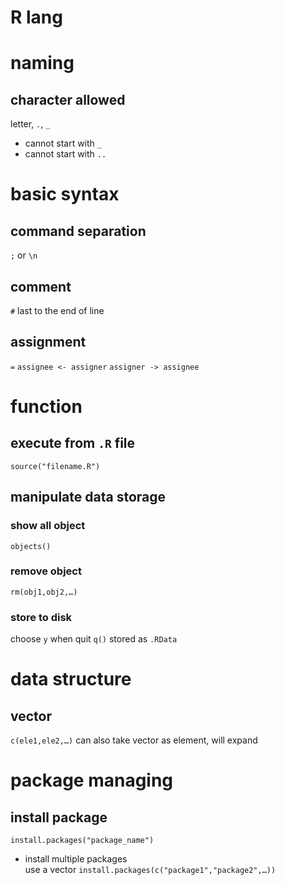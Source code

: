 # R lang

# naming

## character allowed

letter, `.`, `_`

- cannot start with `_`
- cannot start with `..`

# basic syntax

## command separation

`;` or `\n`

## comment

`#` last to the end of line

## assignment

`=`
`assignee <- assigner`
`assigner -> assignee`

# function

## execute from `.R` file

`source("filename.R")`

## manipulate data storage

### show all object

`objects()`

### remove object

`rm(obj1,obj2,…)`

### store to disk

choose `y` when quit `q()`
stored as `.RData`

# data structure

## vector

`c(ele1,ele2,…)`
can also take vector as element, will expand

# package managing

## install package

`install.packages("package_name")`

- install multiple packages\
    use a vector
`install.packages(c("package1","package2",…))`
